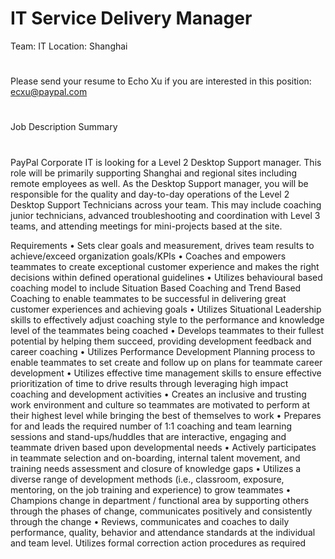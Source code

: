 IT Service Delivery Manager
=
Team: IT
Location: Shanghai
#
Please send your resume to Echo Xu if you are interested in this position: ecxu@paypal.com
#
Job Description Summary
#
PayPal Corporate IT is looking for a Level 2 Desktop Support manager. This role will be primarily supporting Shanghai and regional sites including remote employees as well. As the Desktop Support manager, you will be responsible for the quality and day-to-day operations of the Level 2 Desktop Support Technicians across your team. This may include coaching junior technicians, advanced troubleshooting and coordination with Level 3 teams, and attending meetings for mini-projects based at the site.

Requirements
• Sets clear goals and measurement, drives team results to achieve/exceed organization goals/KPIs
• Coaches and empowers teammates to create exceptional customer experience and makes the right decisions within defined operational guidelines
• Utilizes behavioural based coaching model to include Situation Based Coaching and Trend Based Coaching to enable teammates to be successful in delivering great customer experiences and achieving goals
• Utilizes Situational Leadership skills to effectively adjust coaching style to the performance and knowledge level of the teammates being coached
• Develops teammates to their fullest potential by helping them succeed, providing development feedback and career coaching
• Utilizes Performance Development Planning process to enable teammates to set create and follow up on plans for teammate career development
• Utilizes effective time management skills to ensure effective prioritization of time to drive results through leveraging high impact coaching and development activities
• Creates an inclusive and trusting work environment and culture so teammates are motivated to perform at their highest level while bringing the best of themselves to work
• Prepares for and leads the required number of 1:1 coaching and team learning sessions and stand-ups/huddles that are interactive, engaging and teammate driven based upon developmental needs
• Actively participates in teammate selection and on-boarding, internal talent movement, and training needs assessment and closure of knowledge gaps
• Utilizes a diverse range of development methods (i.e., classroom, exposure, mentoring, on the job training and experience) to grow teammates
• Champions change in department / functional area by supporting others through the phases of change, communicates positively and consistently through the change
• Reviews, communicates and coaches to daily performance, quality, behavior and attendance standards at the individual and team level. Utilizes formal correction action procedures as required
